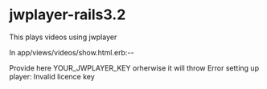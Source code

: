 jwplayer-rails3.2
=================

This plays videos using jwplayer

In app/views/videos/show.html.erb:--

<script type="text/javascript">jwplayer.key="YOUR_JWPLAYER_KEY";</script>

Provide here YOUR_JWPLAYER_KEY orherwise it will throw 
Error setting up player:
Invalid licence key
